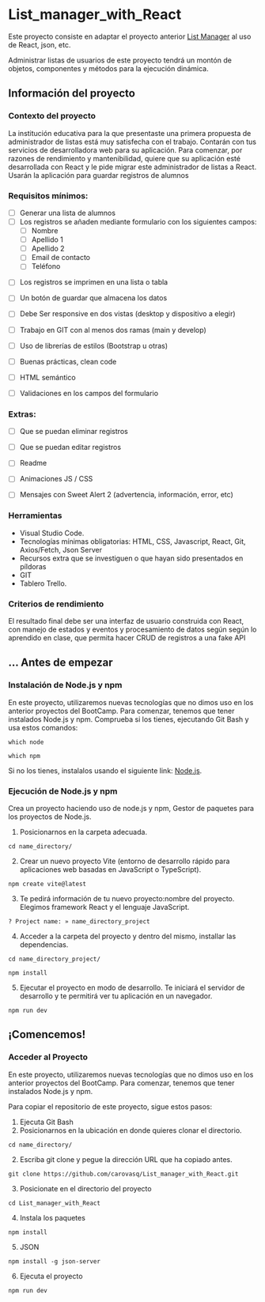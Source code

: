 # List_manager_with_React
Este proyecto consiste en adaptar el proyecto anterior [List Manager](https://github.com/carovasq/List_manager "List Manager") al uso de React, json, etc.

Administrar listas de usuarios de este proyecto tendrá un montón de objetos, componentes y métodos para la ejecución dinámica.

## Información del proyecto
### Contexto del proyecto
La institución educativa para la que presentaste una primera propuesta de administrador de listas está muy satisfecha con el trabajo. Contarán con tus servicios de desarrolladora web para su aplicación. Para comenzar, por razones de rendimiento y mantenibilidad, quiere que su aplicación esté desarrollada con React y le pide migrar este administrador de listas a React. Usarán la aplicación para guardar registros de alumnos


### Requisitos mínimos:
+ [ ] Generar una lista de alumnos
+ [ ] Los registros se añaden mediante formulario con los siguientes campos:
  - [ ] Nombre
  - [ ] Apellido 1
  - [ ] Apellido 2
  - [ ] Email de contacto
  - [ ] Teléfono
- [ ] Los registros se imprimen en una lista o tabla
- [ ] Un botón de guardar que almacena los datos
- [ ] Debe Ser responsive en dos vistas (desktop y dispositivo a elegir)
- [ ] Trabajo en GIT con al menos dos ramas (main y develop)
- [ ] Uso de librerías de estilos (Bootstrap u otras)
- [ ] Buenas prácticas, clean code
- [ ] HTML semántico
- [ ] Validaciones en los campos del formulario


### Extras:
- [ ] Que se puedan eliminar registros
- [ ] Que se puedan editar registros
- [ ] Readme
- [ ] Animaciones JS / CSS
- [ ] Mensajes con Sweet Alert 2 (advertencia, información, error, etc)


### Herramientas
- Visual Studio Code.
- Tecnologías mínimas obligatorias: HTML, CSS, Javascript, React, Git, Axios/Fetch, Json Server
- Recursos extra que se investiguen o que hayan sido presentados en píldoras
- GIT
- Tablero Trello.


### Criterios de rendimiento
El resultado final debe ser una interfaz de usuario construida con React, con manejo de estados y eventos y procesamiento de datos según  según lo aprendido en clase, que permita hacer CRUD de registros a una fake API 

## ... Antes de empezar
### Instalación de Node.js y npm
En este proyecto, utilizaremos nuevas tecnologías que no dimos uso en los anterior proyectos del BootCamp. Para comenzar, tenemos que tener instalados Node.js y npm. Comprueba si los tienes, ejecutando Git Bash y usa estos comandos:
```console
which node
```
```console
which npm
```
Si no los tienes, instalalos usando el siguiente link: [Node.js](https://nodejs.org/ "Página oficial de Node").

### Ejecución de Node.js y npm
Crea un proyecto haciendo uso de node.js y npm, Gestor de paquetes para los proyectos de Node.js.
1. Posicionarnos en la carpeta adecuada.
```console
cd name_directory/
```

2. Crear un nuevo proyecto Vite (entorno de desarrollo rápido para aplicaciones web basadas en JavaScript o TypeScript).
```console
npm create vite@latest
```

3. Te pedirá información de tu nuevo proyecto:nombre del proyecto. Elegimos framework React y el lenguaje JavaScript.
```console
? Project name: » name_directory_project
```

4. Acceder a la carpeta del proyecto y dentro del mismo, installar las dependencias.
```console
cd name_directory_project/
```
```console
npm install
```

5. Ejecutar el proyecto en modo de desarrollo. Te iniciará el servidor de desarrollo y te permitirá ver tu aplicación en un navegador.
```console
npm run dev
```


## ¡Comencemos!
### Acceder al Proyecto
En este proyecto, utilizaremos nuevas tecnologías que no dimos uso en los anterior proyectos del BootCamp. Para comenzar, tenemos que tener instalados Node.js y npm.

Para copiar el repositorio de este proyecto, sigue estos pasos:
1. Ejecuta Git Bash
2. Posicionarnos en la ubicación en donde quieres clonar el directorio.
```console
cd name_directory/
```

2. Escriba git clone y pegue la dirección URL que ha copiado antes.
```console
git clone https://github.com/carovasq/List_manager_with_React.git
```

3. Posicionate en el directorio del proyecto
```console
cd List_manager_with_React
```

4. Instala los paquetes
```console
npm install
```

5. JSON
```console
npm install -g json-server
```

6. Ejecuta el proyecto
```console
npm run dev
```
